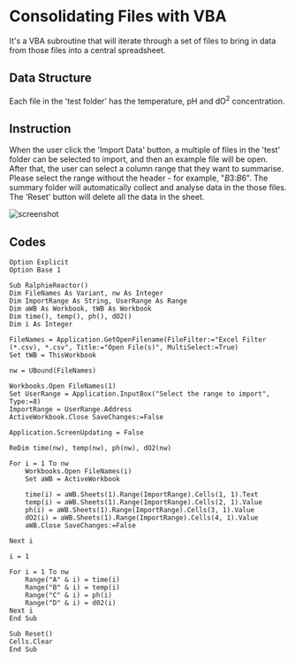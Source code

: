 # Consolidating Files with VBA
It's a VBA subroutine that will iterate through a set of files to bring in data from those files into a central spreadsheet.

## Data Structure
Each file in the 'test folder' has the temperature, pH and dO<sup>2</sup> concentration. 

## Instruction
When the user click the 'Import Data' button, a multiple of files in the 'test' folder can be selected to import, and then an example file will be open. After that, the user can select a column range that they want to summarise. Please select the range without the header - for example, "$B$3:$B$6". The summary folder will automatically collect and analyse data in the those files. The 'Reset' button will delete all the data in the sheet.

![screenshot](https://github.com/myfriendtae/VBA_consolidating_files/blob/master/screenshot.png?raw=true)

## Codes
```VB
Option Explicit
Option Base 1

Sub RalphieReactor()
Dim FileNames As Variant, nw As Integer
Dim ImportRange As String, UserRange As Range
Dim aWB As Workbook, tWB As Workbook
Dim time(), temp(), ph(), dO2()
Dim i As Integer

FileNames = Application.GetOpenFilename(FileFilter:="Excel Filter (*.csv), *.csv", Title:="Open File(s)", MultiSelect:=True)
Set tWB = ThisWorkbook

nw = UBound(FileNames)

Workbooks.Open FileNames(1)
Set UserRange = Application.InputBox("Select the range to import", Type:=8)
ImportRange = UserRange.Address
ActiveWorkbook.Close SaveChanges:=False

Application.ScreenUpdating = False

ReDim time(nw), temp(nw), ph(nw), dO2(nw)

For i = 1 To nw
    Workbooks.Open FileNames(i)
    Set aWB = ActiveWorkbook

    time(i) = aWB.Sheets(1).Range(ImportRange).Cells(1, 1).Text
    temp(i) = aWB.Sheets(1).Range(ImportRange).Cells(2, 1).Value
    ph(i) = aWB.Sheets(1).Range(ImportRange).Cells(3, 1).Value
    dO2(i) = aWB.Sheets(1).Range(ImportRange).Cells(4, 1).Value
    aWB.Close SaveChanges:=False

Next i

i = 1

For i = 1 To nw
    Range("A" & i) = time(i)
    Range("B" & i) = temp(i)
    Range("C" & i) = ph(i)
    Range("D" & i) = d02(i)
Next i
End Sub

Sub Reset()
Cells.Clear
End Sub

```
